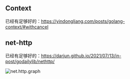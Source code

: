 ## Context

已经有足够好的：https://yindongliang.com/posts/golang-context/#withcancel

## net-http

已经有足够好的：https://darjun.github.io/2021/07/13/in-post/godailylib/nethttp/

![net.http.graph](https://cdn.jsdelivr.net/gh/zweix123/CS-notes@master/resource/Programming-Language/Golang/net.http.png)
